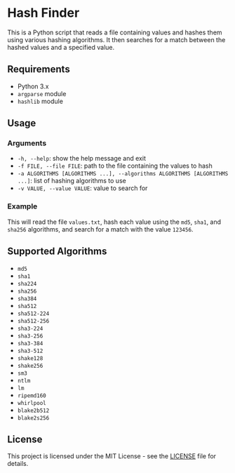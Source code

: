 # Hash Finder

This is a Python script that reads a file containing values and hashes them using various hashing algorithms. It then searches for a match between the hashed values and a specified value.

## Requirements

- Python 3.x
- `argparse` module
- `hashlib` module

## Usage

### Arguments

- `-h, --help`: show the help message and exit
- `-f FILE, --file FILE`: path to the file containing the values to hash
- `-a ALGORITHMS [ALGORITHMS ...], --algorithms ALGORITHMS [ALGORITHMS ...]`: list of hashing algorithms to use
- `-v VALUE, --value VALUE`: value to search for

### Example

This will read the file `values.txt`, hash each value using the `md5`, `sha1`, and `sha256` algorithms, and search for a match with the value `123456`.

## Supported Algorithms

- `md5`
- `sha1`
- `sha224`
- `sha256`
- `sha384`
- `sha512`
- `sha512-224`
- `sha512-256`
- `sha3-224`
- `sha3-256`
- `sha3-384`
- `sha3-512`
- `shake128`
- `shake256`
- `sm3`
- `ntlm`
- `lm`
- `ripemd160`
- `whirlpool`
- `blake2b512`
- `blake2s256`

## License

This project is licensed under the MIT License - see the [LICENSE](LICENSE) file for details.